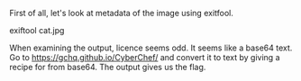 First of all, let's look at metadata of the image using exitfool.

exiftool cat.jpg

When examining the output, licence seems odd. It seems like a base64 text. Go to https://gchq.github.io/CyberChef/ and convert it to text by giving a recipe for from base64. The output gives us the flag.